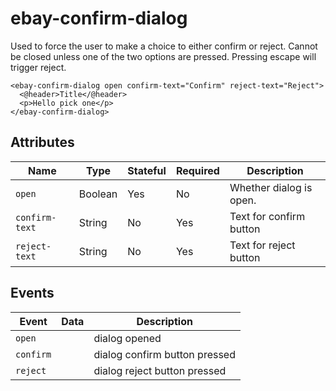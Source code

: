 # ebay-confirm-dialog

Used to force the user to make a choice to either confirm or reject. Cannot be closed unless one of the two options are pressed. Pressing escape will trigger reject.

```marko
<ebay-confirm-dialog open confirm-text="Confirm" reject-text="Reject">
  <@header>Title</@header>
  <p>Hello pick one</p>
</ebay-confirm-dialog>
```

## Attributes

Name | Type | Stateful | Required | Description
--- | --- | --- | --- | ---
`open` | Boolean | Yes | No | Whether dialog is open.
`confirm-text` | String | No | Yes | Text for confirm button
`reject-text` | String | No | Yes | Text for reject button

## Events

Event | Data | Description
--- | --- | ---
`open` |  | dialog opened
`confirm` |  | dialog confirm button pressed
`reject` |  | dialog reject button pressed
